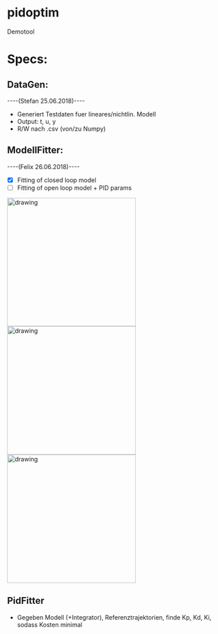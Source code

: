 # pidoptim

Demotool

# Specs:

## DataGen:
----(Stefan 25.06.2018)----
- Generiert Testdaten fuer lineares/nichtlin. Modell
- Output: t, u, y
- R/W nach .csv (von/zu Numpy)

## ModellFitter:
----(Felix 26.06.2018)----
- [x] Fitting of closed loop model
- [ ] Fitting of open loop model + PID params

<img src="https://devfiles.syno-iq.de/s/iArmqping92Txds/preview" alt="drawing" width="300px"/>
<img src="https://devfiles.syno-iq.de/s/SY4nYNMXiFX4kme/preview" alt="drawing" width="300px"/>
<img src="https://devfiles.syno-iq.de/s/ZGdmWAgkQRjXRip/preview" alt="drawing" width="300px"/>

## PidFitter

- Gegeben Modell (+Integrator), Referenztrajektorien, finde Kp, Kd, Ki, sodass Kosten minimal
